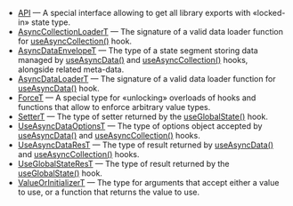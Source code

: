 - [API] &mdash; A special interface allowing to get all library exports with
  &laquo;locked-in&raquo; state type.
- [AsyncCollectionLoaderT] &mdash; The signature of a valid data loader function
  for [useAsyncCollection()] hook.
- [AsyncDataEnvelopeT] &mdash; The type of a state segment storing data managed
  by [useAsyncData()] and [useAsyncCollection()] hooks, alongside related meta-data.
- [AsyncDataLoaderT] &mdash; The signature of a valid data loader function for
  [useAsyncData()] hook.
- [ForceT] &mdash; A special type for &laquo;unlocking&raquo; overloads of
  hooks and functions that allow to enforce arbitrary value types.
- [SetterT] &mdash; The type of setter returned by the [useGlobalState()] hook.
- [UseAsyncDataOptionsT] &mdash; The type of options object accepted by
  [useAsyncData()] and [useAsyncCollection()] hooks.
- [UseAsyncDataResT] &mdash; The type of result returned by [useAsyncData()] and
  [useAsyncCollection()] hooks.
- [UseGlobalStateResT] &mdash; The type of result returned by
  the [useGlobalState()] hook.
- [ValueOrInitializerT] &mdash; The type for arguments that accept either
  a value to use, or a function that returns the value to use.

[API]: /docs/api/types/api
[AsyncCollectionLoaderT]: /docs/api/types/async-collection-loader
[AsyncDataEnvelopeT]: /docs/api/types/async-data-envelope
[AsyncDataLoaderT]: /docs/api/types/async-data-loader
[ForceT]: /docs/api/types/force
[SetterT]: /docs/api/types/setter
[useAsyncCollection()]: /docs/api/hooks/useasynccollection
[useAsyncData()]: /docs/api/hooks/useasyncdata
[UseAsyncDataOptionsT]: /docs/api/types/use-async-data-options
[UseAsyncDataResT]: /docs/api/types/use-async-data-res
[useGlobalState()]: /docs/api/hooks/useglobalstate
[UseGlobalStateResT]: /docs/api/types/use-global-state-res
[ValueOrInitializerT]: /docs/api/types/value-or-initializer
